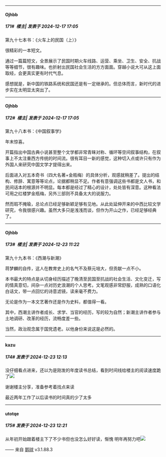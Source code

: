 ﻿
*****

####  Ojhbb  
##### 171#         楼主| 发表于 2024-12-17 17:05

第九十七本书：《火车上的民国（上）》

很精彩的一本短文。

通过一篇篇短文，全景展示了民国时期火车线路、运营、乘坐、卫生、安全、抗战等等细节，很有趣味。也折射出民国社会生活的方方面面。穿越小说大可从这上面取经，会更真实更有时代气息。

感想就是，新中国的铁路系统和民国还是有一定继承的。但总体而言，新时代的进步实在太明显太突出了。

*****

####  Ojhbb  
##### 172#         楼主| 发表于 2024-12-17 17:05

第九十八本书：《中国叙事学》

年末惊喜。

开篇指出中国古典小说甚至整个文学都非常青睐对称、循环等空间叙事结构，在叙事上不太注重西方传统的时间流。很有耳目一新的感觉，这种切入点或许只有作为外国人来研究中国文学才提得出来。

后面进入对五本奇书（四大名著+金瓶梅）的具体分析，观感就稍差了。提出的结构、修辞、寓意等等论点，论据都稍显不足。作者有意强调这些书都是文人书，和民间话本的根源并不明显。每本都是经过了精心的设计，处处皆有深意。这种看法可用之红楼梦金瓶梅，另外三部则不具备太大的说服力。

然而瑕不掩瑜，总论点已经足够新颖足够有见地。从此处延伸开来的中西比较文学研究，令我很感兴趣。虽然大多只是浅浅而谈，但作为开山之作，已经足够经典了。

*****

####  Ojhbb  
##### 173#         楼主| 发表于 2024-12-23 11:22

第九十九本书：《西潮与新潮》

蒋梦麟的自传，这人在教育史上的名气不及蔡元培大，但贡献一点不小。

本书最大的特点是从切身经历描述了晚清至民国至抗战的社会生活、文化变迁，写的情真意切，间杂一点对历史浪潮的个人思考。文笔观感非常舒服，成熟的口语化白话文，带一点回忆的诗意滤镜，读来毫不费力。

无论是作为一本文艺著作还是作为史料，都值得一看。

其中，西潮主讲作者成长、求学、当官的经历，写的较为自然；新潮主讲作者参与土地调研、改革的经历，流畅度差一些。

当然，政治观念属于国党遗老。以他身份来说这是必然的。


*****

####  kazu  
##### 174#       发表于 2024-12-23 12:13

没仔细看点进来，还以为是刚发的年度读书总结，看到时间线给楼主的阅读速度跪了<img src="https://static.saraba1st.com/image/smiley/face2017/196.png" referrerpolicy="no-referrer">

谢谢楼主分享，准备参考着找点来读

最近两年工作了以后读书的时间真的少了太多


*****

####  utotqe  
##### 175#       发表于 2024-12-23 12:21

从年初开始跟着楼主下了不少书但也没怎么好好读，惭愧
明年再努力吧<img src="https://static.saraba1st.com/image/smiley/face2017/037.png" referrerpolicy="no-referrer">

—— 来自 [鹅球](https://www.pgyer.com/GcUxKd4w) v3.1.88.3


